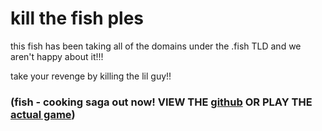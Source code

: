 # kill the fish ples
this fish has been taking all of the domains under the .fish TLD and we aren't happy about it!!!

take your revenge by killing the lil guy!!

### (fish - cooking saga out now! VIEW THE [github](https://github.com/35socks/cookingsaga) OR PLAY THE [actual game](http://cookingsaga.co.uk))
